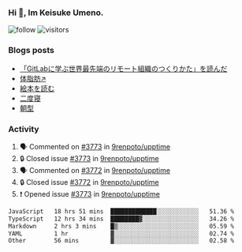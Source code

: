 ### Hi 👋, Im Keisuke Umeno.

<!--
**9renpoto/9renpoto** is a ✨ _special_ ✨ repository because its `README.md` (this file) appears on your GitHub profile.

Here are some ideas to get you started:

- 🔭 I’m currently working on ...
- 🌱 I’m currently learning ...
- 👯 I’m looking to collaborate on ...
- 🤔 I’m looking for help with ...
- 💬 Ask me about ...
- 📫 How to reach me: ...
- 😄 Pronouns: ...
- ⚡ Fun fact: ...
-->

![follow](https://img.shields.io/github/followers/9renpoto?label=Follow&style=social)
![visitors](https://komarev.com/ghpvc/?username=9renpoto&label=Profile%20views&color=0e75b6&style=flat)

### Blogs posts

<!-- BLOG-POST-LIST:START -->
- [「GitLabに学ぶ世界最先端のリモート組織のつくりかた」を読んだ](https://9renpoto.win/entry/2024/09/10/remote_organization)
- [体脂肪↗](https://9renpoto.win/entry/2024/08/12/gaining_fat)
- [絵本を読む](https://9renpoto.win/entry/2024/07/26/picture_book)
- [二度寝](https://9renpoto.win/entry/2024/07/18/going_back_to_sleep)
- [朝型](https://9renpoto.win/entry/2024/05/29/im-an-early)
<!-- BLOG-POST-LIST:END -->

### Activity

<!--START_SECTION:activity-->
1. 🗣 Commented on [#3773](https://github.com/9renpoto/upptime/issues/3773#issuecomment-2424877452) in [9renpoto/upptime](https://github.com/9renpoto/upptime)
2. 🔒 Closed issue [#3773](https://github.com/9renpoto/upptime/issues/3773) in [9renpoto/upptime](https://github.com/9renpoto/upptime)
3. 🗣 Commented on [#3772](https://github.com/9renpoto/upptime/issues/3772#issuecomment-2424877428) in [9renpoto/upptime](https://github.com/9renpoto/upptime)
4. 🔒 Closed issue [#3772](https://github.com/9renpoto/upptime/issues/3772) in [9renpoto/upptime](https://github.com/9renpoto/upptime)
5. ❗ Opened issue [#3773](https://github.com/9renpoto/upptime/issues/3773) in [9renpoto/upptime](https://github.com/9renpoto/upptime)
<!--END_SECTION:activity-->

<!--START_SECTION:waka-->

```txt
JavaScript   18 hrs 51 mins  █████████████░░░░░░░░░░░░   51.36 %
TypeScript   12 hrs 34 mins  ████████▓░░░░░░░░░░░░░░░░   34.26 %
Markdown     2 hrs 3 mins    █▒░░░░░░░░░░░░░░░░░░░░░░░   05.59 %
YAML         1 hr            ▓░░░░░░░░░░░░░░░░░░░░░░░░   02.74 %
Other        56 mins         ▓░░░░░░░░░░░░░░░░░░░░░░░░   02.58 %
```

<!--END_SECTION:waka-->
